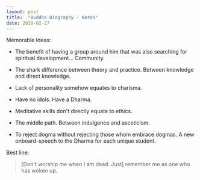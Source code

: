 ```yaml
---
layout: post
title:  "Buddha Biography - Notes"
date: 2020-02-27
---
```


Memorable Ideas:

- The benefit of having a group around him that was also searching for spiritual development... Community.

- The shark difference between theory and practice. Between knowledge and direct knowledge.

- Lack of personality somehow equates to charisma.

- Have no idols. Have a Dharma.

- Meditative skills don't directly equate to ethics.

- The middle path. Between indulgence and asceticism.

- To reject dogma without rejecting those whom embrace dogmas. A new onboard-speech to the Dharma for each unique student.

Best line:
> [Don't worship me when I am dead. Just] remember me as one who has woken up.
